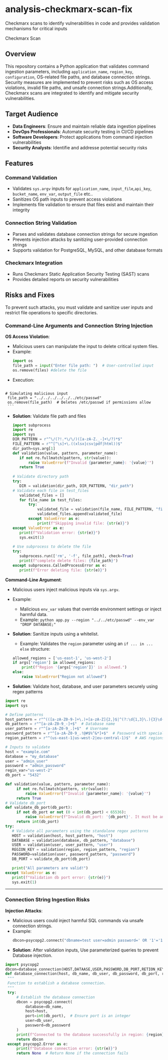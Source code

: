 # analysis-checkmarx-scan-fix

Checkmarx scans to identify vulnerabilities in code and provides validation mechanisms for critical inputs

Checkmarx Scan

## Overview

This repository contains a Python application that validates command ingestion parameters, including `application_name`, `region_key`, `configuration`, OS-related file paths, and database connection strings. Security measures are implemented to prevent risks such as OS access violations, invalid file paths, and unsafe connection strings.Additionally, Checkmarx scans are integrated to identify and mitigate security vulnerabilities.

## Target Audience

- **Data Engineers**: Ensure and maintain reliable data ingestion pipelines
- **DevOps Professionals**: Automate security testing in CI/CD pipelines
- **Software Developers**: Protect applications from command injection vulnerabilities
- **Security Analysts**: Identifie and addresse potential security risks

## Features

### Command Validation

- Validates `sys.argv` inputs for `application_name`, `input_file`,`api_key`, `bucket_name`, `env_var`, `output_file` etc..
- Sanitizes OS path inputs to prevent access violations
- Implements file validation to ensure that files exist and maintain their integrity

### Connection String Validation

- Parses and validates database connection strings for secure ingestion
- Prevents injection attacks by sanitizing user-provided connection strings
- Supports validation for PostgreSQL, MySQL, and other database formats

### Checkmarx Integration

- Runs Checkmarx Static Application Security Testing (SAST) scans
- Provides detailed reports on security vulnerabilities

## Risks and Fixes
To prevent such attacks, you must validate and sanitize user inputs and restrict file operations to specific directories.
### Command-Line Arguments and Connection String Injection

**OS Access Violation**:
   - Malicious users can manipulate the input to delete critical system files.
   - Example: 
     ```python
     import os
     file_path = input("Enter file path: ")  # User-controlled input
     os.remove(files) #delete the file
     ```
   - Execution:
     ```python
    # Simulating malicious input
     file_path = "../../../../../../etc/passwd"
     os.remove(file_path)  # Deletes /etc/passwd if permissions allow
     ```
   - **Solution**: Validate file path and files
     ```python
     import subprocess
     import re
     import sys
     DIR_PATTERN = r"^\/(?!.*\/\/)([a-zA-Z._-]+\/?)*$"
     FILE_PATTERN = r"^[^\s]+\.((xlsx|csv|pdf|html))$"
     dir_path=sys.arg[1]
     def validation(value, pattern, parameter_name):
        if not re.fullmatch(pattern, str(value)):
            raise ValueError(f"Invalid {parameter_name}: '{value}'")
        return True
    
     # Validate directory path
     try:
        DIR = validation(dir_path, DIR_PATTERN, "dir_path")
     # Validate each file in test_files
        validated_files = []
        for file_name in test_files:
            try:
                validated_file = validation(file_name, FILE_PATTERN, "file_name")
                validated_files.append(validated_file)
            except ValueError as e:
                print(f"Skipping invalid file: {str(e)}")
     except ValueError as e:
        print(f"Validation error: {str(e)}")
        sys.exit(1)
    
     # Use subprocess to delete the file
     try:
        subprocess.run(['rm', '-f', file_path], check=True)
        print(f"complete delete files: {file_path}")
     except subprocess.CalledProcessError as e:
        print(f"Error deleting file: {str(e)}")
     ```


**Command-Line Argument**:

   - Malicious users inject malicious inputs via `sys.argv`.
   - Example:
     - Malicious `env_var` values that override environment settings or inject harmful data.
     - Example: `python app.py --region "../../etc/passwd" --env_var "DROP DATABASE;"`
   - **Solution**: Sanitize inputs using a whitelist.
     - Example: Validates the `region` parameter using an `if ... in ... else` structure:

     ```python
     allowed_regions = ['us-east-1', 'us-west-2']
     if args['region'] in allowed_regions:
         print(f"Region '{args['region']}' is allowed.")
     else:
         raise ValueError("Region not allowed")
     ```

   - **Solution**: Validate host, database, and user parameters securely using regex patterns

   ```python
   import re
   import sys

   # Define patterns
   host_pattern = r"^(([a-zA-Z0-9-]+\.)+[a-zA-Z]{2,}$|^(?:\d{1,3}\.){3}\d{1,3})$" #Hostname or IP address
   db_pattern = r"^[a-zA-Z0-9_-]+$"  # Database name
   user_pattern = r"^[a-zA-Z0-9_.]+$"  # Username
   password_pattern = r"^[a-zA-Z0-9_.!@#$%^&*]+$"  # Password with special characters
   region_pattern = r"^(us-east-1|us-west-2|eu-central-1)$"  # AWS regions whitelist

   # Inputs to validate
   host = "example.com"
   database = "my_database"
   user = "admin_user"
   password = "admin_password"
   regin_var="us-west-2"
   db_port = "5432"

   def validation(value, pattern, parameter_name):
        if not re.fullmatch(pattern, str(value)):
            raise ValueError(f"Invalid {parameter_name}: '{value}'")
        return True
   # Validate db_port
   def validate_db_port(db_port):
        if not db_port or not (0 < int(db_port) < 65536):
            raise ValueError(f"Invalid db_port: '{db_port}'. It must be an integer between 1 and 65535.")
        return int(db_port)
   try:
      # Validate all parameters using the standalone regex patterns
      HOST = validation(host, host_pattern, "host")
      DATABASE = validation(database, db_pattern, "database")
      USER = validation(user, user_pattern, "user")
      REGION_KEY = validation(region, region_pattern, "region")
      PASSWORD=validation(user, password_pattern, "password")
      DB_PORT = validate_db_port(db_port)

      print("All parameters are valid!")
   except ValueError as e:
      print(f"Validation db port error: {str(e)}")
      sys.exit(1)
   ```

---

### Connection String Ingestion Risks

**Injection Attacks**:
   - Malicious users could inject harmful SQL commands via unsafe connection strings.
   - Example:
     ```python
     dbcon=psycopg2.connect("dbname=test user=admin password=' OR '1'='1'")
     ```
   - **Solution**: After validation inputs,  Use parameterized queries to prevent Database injection.
   ```python
   import psycopg2
   dbcon=database_connection(HOST,DATAASE,USER,PASSWORD,DB_PORT,RETION_KEY)
   def database_connection(host, db_name, db_user, db_password, db_port, region):
    """
    Function to establish a database connection.
    """
    try:
        # Establish the database connection
        dbcon = psycopg2.connect(
            database=db_name,
            host=host,
            port=int(db_port),  # Ensure port is an integer
            user=db_user,
            password=db_password
        )
        print(f"Connected to the database successfully in region: {region}")
        return dbcon
    except psycopg2.Error as e:
        print(f"Database connection error: {str(e)}")
        return None  # Return None if the connection fails
   ```